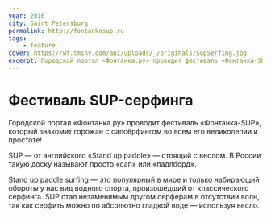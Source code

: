 ```yaml
---
year: 2016
city: Saint Petersburg
permalink: http://fontankasup.ru
tags:
    - feature
cover: https://wf.tmshv.com/api/uploads/_/originals/SupSerfing.jpg
excerpt: Городской портал «Фонтанка.ру» проводит фестиваль «Фонтанка-SUP», который знакомит горожан с сапсёрфингом во всем его великолепии и простоте!
---
```


# Фестиваль SUP-серфинга

Городской портал «Фонтанка.ру» проводит фестиваль «Фонтанка-SUP», который знакомит горожан с сапсёрфингом во всем его великолепии и простоте! 

SUP — от английского «Stand up paddle» — стоящий с веслом. В России такую доску называют просто «сап» или «падлборд». 

Stand up paddle surfing — это популярный в мире и только набирающий обороты у нас вид водного спорта, произошедший от классического серфинга. SUP стал незаменимым другом серферам в отсутствии волн, так как серфить можно по абсолютно гладкой воде — используя весло. 
